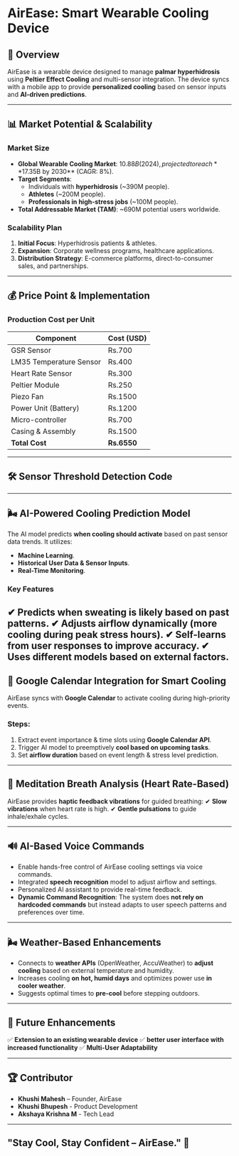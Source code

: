 # AirEase: Smart Wearable Cooling Device

## 🚀 Overview
AirEase is a wearable device designed to manage **palmar hyperhidrosis** using **Peltier Effect Cooling** and multi-sensor integration. The device syncs with a mobile app to provide **personalized cooling** based on sensor inputs and **AI-driven predictions**.

---

## 📊 Market Potential & Scalability

### **Market Size**
- **Global Wearable Cooling Market**: $10.88B (2024), projected to reach **$17.35B by 2030** (CAGR: 8%).
- **Target Segments**:
  - Individuals with **hyperhidrosis** (~390M people).
  - **Athletes** (~200M people).
  - **Professionals in high-stress jobs** (~100M people).
- **Total Addressable Market (TAM)**: ~690M potential users worldwide.

### **Scalability Plan**
1. **Initial Focus**: Hyperhidrosis patients & athletes.
2. **Expansion**: Corporate wellness programs, healthcare applications.
3. **Distribution Strategy**: E-commerce platforms, direct-to-consumer sales, and partnerships.

---

## 💰 Price Point & Implementation

### **Production Cost per Unit**
| Component               | Cost (USD) |
|------------------------|------------|
| GSR Sensor            | Rs.700        |
| LM35 Temperature Sensor | Rs.400        |
| Heart Rate Sensor     | Rs.300        |
| Peltier Module        | Rs.250        |
| Piezo Fan        | Rs.1500         |
| Power Unit (Battery) | Rs.1200        |
| Micro-controller    | Rs.700        |
| Casing & Assembly    | Rs.1500        |
| **Total Cost**       | **Rs.6550**    |

---

## 🛠️ Sensor Threshold Detection Code 

---


## 🌬️ AI-Powered Cooling Prediction Model
The AI model predicts **when cooling should activate** based on past sensor data trends. It utilizes:

- **Machine Learning**.
- **Historical User Data & Sensor Inputs**.
- **Real-Time Monitoring**.


### **Key Features**
✔ **Predicts when sweating is likely based on past patterns.**
✔ **Adjusts airflow dynamically (more cooling during peak stress hours).**
✔ **Self-learns from user responses to improve accuracy.**
✔ **Uses different models based on external factors.**
---


## 📅 Google Calendar Integration for Smart Cooling
AirEase syncs with **Google Calendar** to activate cooling during high-priority events.

### **Steps**:
1. Extract event importance & time slots using **Google Calendar API**.
2. Trigger AI model to preemptively **cool based on upcoming tasks**.
3. Set **airflow duration** based on event length & stress level prediction.

---

## 🧘 Meditation Breath Analysis (Heart Rate-Based)
AirEase provides **haptic feedback vibrations** for guided breathing:
✔ **Slow vibrations** when heart rate is high.
✔ **Gentle pulsations** to guide inhale/exhale cycles.

---

## 🔊 AI-Based Voice Commands
- Enable hands-free control of AirEase cooling settings via voice commands.
- Integrated **speech recognition** model to adjust airflow and settings.
- Personalized AI assistant to provide real-time feedback.
- **Dynamic Command Recognition**: The system does **not rely on hardcoded commands** but instead adapts to user speech patterns and preferences over time.

---

## 🌬️ Weather-Based Enhancements
- Connects to **weather APIs** (OpenWeather, AccuWeather) to **adjust cooling** based on external temperature and humidity.
- Increases cooling **on hot, humid days** and optimizes power use **in cooler weather**.
- Suggests optimal times to **pre-cool** before stepping outdoors.

---

## 🔗 Future Enhancements
✅ **Extension to an existing wearable device** 
✅ **better user interface with increased functionality** 
✅ **Multi-User Adaptability** 

---

## 🏆 Contributor
- **Khushi Mahesh** – Founder, AirEase
- **Khushi Bhupesh** - Product Development
- **Akshaya Krishna M** - Tech Lead

---

## "Stay Cool, Stay Confident – AirEase." 🚀
